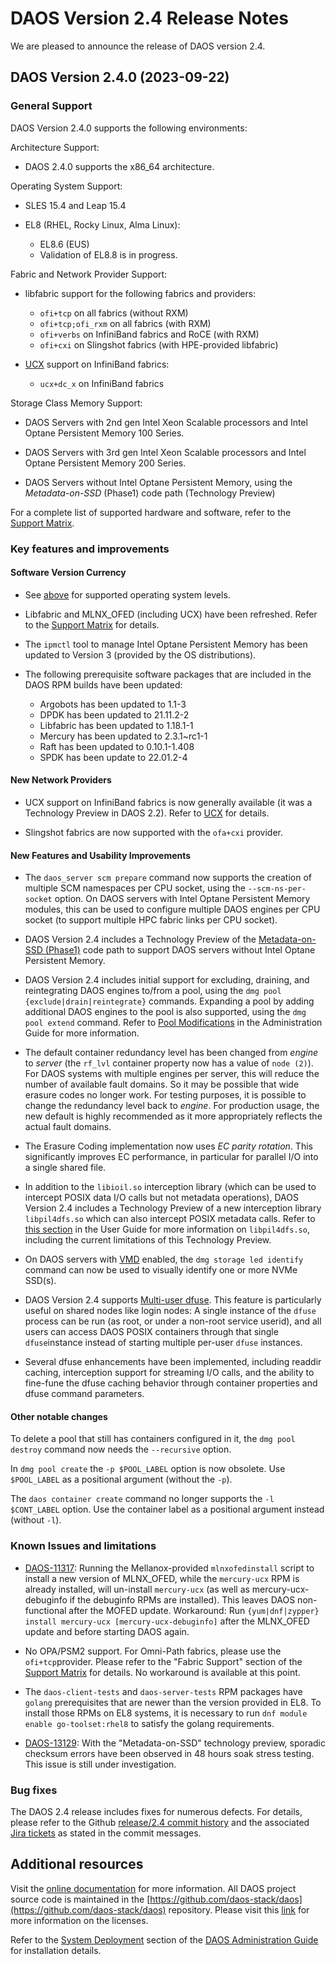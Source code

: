# DAOS Version 2.4 Release Notes

We are pleased to announce the release of DAOS version 2.4.


## DAOS Version 2.4.0 (2023-09-22)

### General Support

DAOS Version 2.4.0 supports the following environments:

Architecture Support:

* DAOS 2.4.0 supports the x86\_64 architecture.

Operating System Support:

* SLES 15.4 and Leap 15.4

* EL8 (RHEL, Rocky Linux, Alma Linux):

  - EL8.6 (EUS)
  - Validation of EL8.8 is in progress.

Fabric and Network Provider Support:

* libfabric support for the following fabrics and providers:

  - `ofi+tcp` on all fabrics (without RXM)
  - `ofi+tcp;ofi_rxm` on all fabrics (with RXM)
  - `ofi+verbs` on InfiniBand fabrics and RoCE (with RXM)
  - `ofi+cxi` on Slingshot fabrics (with HPE-provided libfabric)

* [UCX](https://docs.daos.io/v2.4/admin/ucx/) support on InfiniBand fabrics:

  - `ucx+dc_x` on InfiniBand fabrics

Storage Class Memory Support:

* DAOS Servers with 2nd gen Intel Xeon Scalable processors and
  Intel Optane Persistent Memory 100 Series.

* DAOS Servers with 3rd gen Intel Xeon Scalable processors and
  Intel Optane Persistent Memory 200 Series.

* DAOS Servers without Intel Optane Persistent Memory,
  using the _Metadata-on-SSD_ (Phase1) code path (Technology Preview)

For a complete list of supported hardware and software, refer to the
[Support Matrix](https://docs.daos.io/v2.4/release/support_matrix/).


### Key features and improvements

#### Software Version Currency

* See [above](#General-Support) for supported operating system levels.

* Libfabric and MLNX\_OFED (including UCX) have been refreshed.
  Refer to the
  [Support Matrix](https://docs.daos.io/v2.4/release/support_matrix/)
  for details.

* The `ipmctl` tool to manage Intel Optane Persistent Memory
  has been updated to Version 3 (provided by the OS distributions).

* The following prerequisite software packages that are included
  in the DAOS RPM builds have been updated:

  - Argobots has been updated to 1.1-3
  - DPDK has been updated to 21.11.2-2
  - Libfabric has been updated to 1.18.1-1
  - Mercury has been updated to 2.3.1~rc1-1
  - Raft has been updated to 0.10.1-1.408
  - SPDK has been update to 22.01.2-4

#### New Network Providers

* UCX support on InfiniBand fabrics is now generally available
  (it was a Technology Preview in DAOS 2.2).
  Refer to [UCX](https://docs.daos.io/v2.4/admin/ucx/) for details.

* Slingshot fabrics are now supported with the `ofa+cxi` provider.

#### New Features and Usability Improvements

* The `daos_server scm prepare` command now supports the creation of
  multiple SCM namespaces per CPU socket,
  using the `--scm-ns-per-socket` option.
  On DAOS servers with Intel Optane Persistent Memory modules,
  this can be used to configure multiple DAOS engines per CPU socket
  (to support multiple HPC fabric links per CPU socket).

* DAOS Version 2.4 includes a Technology Preview of the
  [Metadata-on-SSD (Phase1)](https://docs.daos.io/v2.4/admin/md-on-ssd/)
  code path to support DAOS servers without Intel Optane Persistent Memory.

* DAOS Version 2.4 includes initial support for excluding,
  draining, and reintegrating DAOS engines to/from a pool,
  using the `dmg pool {exclude|drain|reintegrate}` commands.
  Expanding a pool by adding additional DAOS engines to the pool is
  also supported, using the `dmg pool extend` command.
  Refer to
  [Pool Modifications](https://docs.daos.io/v2.4/admin/pool_operations/#pool-modifications)
  in the Administration Guide for more information.

* The default container redundancy level
  has been changed from _engine_ to _server_
  (the `rf_lvl` container property now has a value of `node (2)`).
  For DAOS systems with multiple engines per server, this will reduce
  the number of available fault domains.
  So it may be possible that wide erasure codes no longer work.
  For testing purposes, it is possible to change the redundancy level
  back to _engine_.
  For production usage, the new default is highly recommended
  as it more appropriately reflects the actual fault domains.

* The Erasure Coding implementation now uses _EC parity rotation_.
  This significantly improves EC performance,
  in particular for parallel I/O into a single shared file.

* In addition to the `libioil.so` interception library (which can
  be used to intercept POSIX data I/O calls but not metadata operations),
  DAOS Version 2.4 includes a Technology Preview of a new interception
  library `libpil4dfs.so` which can also intercept POSIX metadata calls.
  Refer to
  [this section](https://docs.daos.io/v2.4/user/filesystem/#interception-library-libpil4dfs)
  in the User Guide for more information on `libpil4dfs.so`,
  including the current limitations of this Technology Preview.

* On DAOS servers with
  [VMD](https://docs.daos.io/v2.4/admin/vmd/) enabled,
  the `dmg storage led identify` command can now be used
  to visually identify one or more NVMe SSD(s).

* DAOS Version 2.4 supports
  [Multi-user dfuse](https://docs.daos.io/v2.4/user/multi-user-dfuse/).
  This feature is particularly useful on shared nodes like login nodes:
  A single instance of the `dfuse` process can be run (as root,
  or under a non-root service userid), and all users can access
  DAOS POSIX containers through that single `dfuse`instance
  instead of starting multiple per-user `dfuse` instances.

* Several dfuse enhancements have been implemented, including
  readdir caching, interception support for streaming I/O calls,
  and the ability to fine-fune the dfuse caching behavior
  through container properties and dfuse command parameters.

#### Other notable changes

To delete a pool that still has containers configured in it,
the `dmg pool destroy` command now needs the `--recursive` option.

In `dmg pool create` the `-p $POOL_LABEL` option is now obsolete.
Use `$POOL_LABEL` as a positional argument (without the `-p`).

The `daos container create` command no longer supports the
`-l $CONT_LABEL` option.  Use the container label as a
positional argument instead (without `-l`).


### Known Issues and limitations

- [DAOS-11317](https://daosio.atlassian.net/browse/DAOS-11317):
  Running the Mellanox-provided `mlnxofedinstall` script to install a new version of MLNX\_OFED,
  while the `mercury-ucx` RPM is already installed, will un-install `mercury-ucx`
  (as well as mercury-ucx-debuginfo if the debuginfo RPMs are installed).
  This leaves DAOS non-functional after the MOFED update.
  Workaround: Run `{yum|dnf|zypper} install mercury-ucx [mercury-ucx-debuginfo]`
  after the MLNX\_OFED update and before starting DAOS again.

- No OPA/PSM2 support. For Omni-Path fabrics, please use the `ofi+tcp`provider.
  Please refer to the "Fabric Support" section of the
  [Support Matrix](https://docs.daos.io/v2.4/release/support_matrix/) for details.
  No workaround is available at this point.

- The `daos-client-tests` and `daos-server-tests` RPM packages have `golang`
  prerequisites that are newer than the version provided in EL8.
  To install those RPMs on EL8 systems, it is necessary to run
  `dnf module enable go-toolset:rhel8` to satisfy the golang requirements.

- [DAOS-13129](https://daosio.atlassian.net/browse/DAOS-13129):
  With the "Metadata-on-SSD" technology preview, sporadic checksum errors
  have been observed in 48 hours soak stress testing.
  This issue is still under investigation.


### Bug fixes

The DAOS 2.4 release includes fixes for numerous defects.
For details, please refer to the Github
[release/2.4 commit history](https://github.com/daos-stack/daos/commits/release/2.4)
and the associated [Jira tickets](https://jira.daos.io/) as stated in the commit messages.


## Additional resources

Visit the [online documentation](https://docs.daos.io/v2.4/) for more
information. All DAOS project source code is maintained in the
[https://github.com/daos-stack/daos](https://github.com/daos-stack/daos) repository.
Please visit this [link](https://github.com/daos-stack/daos/blob/release/2.4/LICENSE)
for more information on the licenses.

Refer to the [System Deployment](https://docs.daos.io/v2.4/admin/deployment/)
section of the [DAOS Administration Guide](https://docs.daos.io/v2.4/admin/hardware/)
for installation details.
